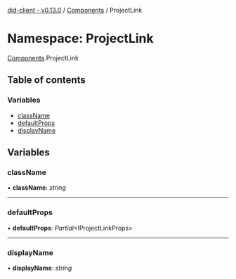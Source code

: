 [did-client - v0.13.0](../README.md) / [Components](components.md) / ProjectLink

# Namespace: ProjectLink

[Components](components.md).ProjectLink

## Table of contents

### Variables

- [className](components.projectlink.md#classname)
- [defaultProps](components.projectlink.md#defaultprops)
- [displayName](components.projectlink.md#displayname)

## Variables

### className

• **className**: *string*

___

### defaultProps

• **defaultProps**: *Partial*<IProjectLinkProps\>

___

### displayName

• **displayName**: *string*
